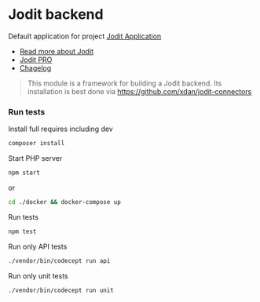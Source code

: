 # Jodit backend

Default application for project [Jodit Application](https://github.com/xdan/jodit-connectors)

* [Read more about Jodit](https://xdsoft.net/jodit/)
* [Jodit PRO](https://xdsoft.net/jodit/pro/)
* [Chagelog](./CHANGELOG.md)


> This module is a framework for building a Jodit backend.
Its installation is best done via https://github.com/xdan/jodit-connectors

### Run tests

Install full requires including dev

```bash
composer install
```

Start PHP server
```bash
npm start
```
or
```bash
cd ./docker && docker-compose up
```

Run tests
```bash
npm test
```

Run only API tests
```bash
./vendor/bin/codecept run api
```

Run only unit tests
```bash
./vendor/bin/codecept run unit
```
